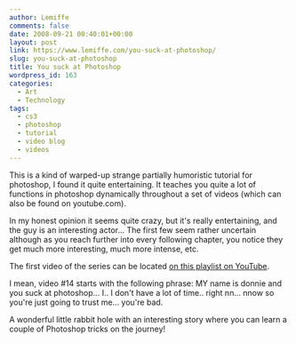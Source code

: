 ```yaml
---
author: Lemiffe
comments: false
date: 2008-09-21 00:40:01+00:00
layout: post
link: https://www.lemiffe.com/you-suck-at-photoshop/
slug: you-suck-at-photoshop
title: You suck at Photoshop
wordpress_id: 163
categories:
  - Art
  - Technology
tags:
  - cs3
  - photoshop
  - tutorial
  - video blog
  - videos
---
```


This is a kind of warped-up strange partially humoristic tutorial for photoshop, I found it quite entertaining. It teaches you quite a lot of functions in photoshop dynamically throughout a set of videos (which can also be found on youtube.com).

In my honest opinion it seems quite crazy, but it's really entertaining, and the guy is an interesting actor... The first few seem rather uncertain although as you reach further into every following chapter, you notice they get much more interesting, much more intense, etc.

The first video of the series can be located [on this playlist on YouTube](https://www.youtube.com/playlist?list=PLD19BCF9D57320E03).

I mean, video #14 starts with the following phrase: MY name is donnie and you suck at photoshop... I.. I don't have a lot of time.. right nn... nnow so you're just going to trust me... you're bad.

A wonderful little rabbit hole with an interesting story where you can learn a couple of Photoshop tricks on the journey!
